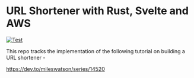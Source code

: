 # URL Shortener with Rust, Svelte and AWS

[![Test](https://github.com/itsrainingmani/shorty-rs/actions/workflows/test.yml/badge.svg?branch=main)](https://github.com/itsrainingmani/shorty-rs/actions/workflows/test.yml)

This repo tracks the implementation of the following tutorial on building a URL shortener -

https://dev.to/mileswatson/series/14520

